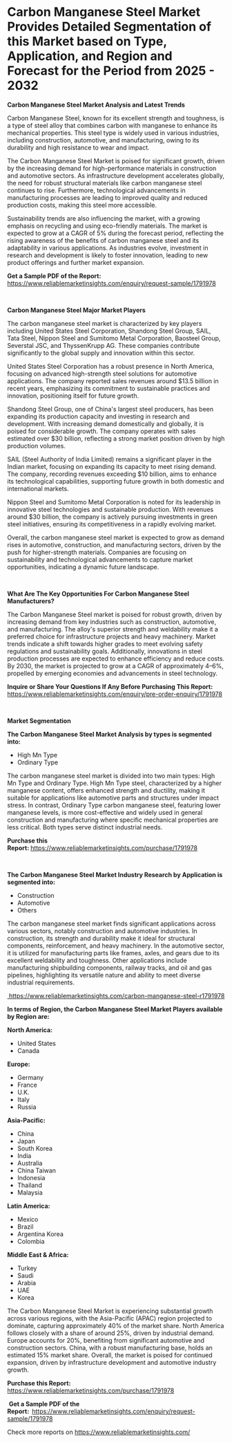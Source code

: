 <p><h1>Carbon Manganese Steel Market Provides Detailed Segmentation of this Market based on Type, Application, and Region and Forecast for the Period from 2025 - 2032</h1></p><p><strong>Carbon Manganese Steel Market Analysis and Latest Trends</strong></p>
<p><p>Carbon Manganese Steel, known for its excellent strength and toughness, is a type of steel alloy that combines carbon with manganese to enhance its mechanical properties. This steel type is widely used in various industries, including construction, automotive, and manufacturing, owing to its durability and high resistance to wear and impact.</p><p>The Carbon Manganese Steel Market is poised for significant growth, driven by the increasing demand for high-performance materials in construction and automotive sectors. As infrastructure development accelerates globally, the need for robust structural materials like carbon manganese steel continues to rise. Furthermore, technological advancements in manufacturing processes are leading to improved quality and reduced production costs, making this steel more accessible.</p><p>Sustainability trends are also influencing the market, with a growing emphasis on recycling and using eco-friendly materials. The market is expected to grow at a CAGR of 5% during the forecast period, reflecting the rising awareness of the benefits of carbon manganese steel and its adaptability in various applications. As industries evolve, investment in research and development is likely to foster innovation, leading to new product offerings and further market expansion.</p></p>
<p><strong>Get a Sample PDF of the Report:&nbsp;</strong> <a href="https://www.reliablemarketinsights.com/enquiry/request-sample/1791978?utm_campaign=3529&utm_medium=2&utm_source=Github&utm_content=ia&utm_term=01042025&utm_id=carbon-manganese-steel">https://www.reliablemarketinsights.com/enquiry/request-sample/1791978</a></p>
<p>&nbsp;</p>
<p><strong>Carbon Manganese Steel Major Market Players</strong></p>
<p><p>The carbon manganese steel market is characterized by key players including United States Steel Corporation, Shandong Steel Group, SAIL, Tata Steel, Nippon Steel and Sumitomo Metal Corporation, Baosteel Group, Severstal JSC, and ThyssenKrupp AG. These companies contribute significantly to the global supply and innovation within this sector.</p><p>United States Steel Corporation has a robust presence in North America, focusing on advanced high-strength steel solutions for automotive applications. The company reported sales revenues around $13.5 billion in recent years, emphasizing its commitment to sustainable practices and innovation, positioning itself for future growth.</p><p>Shandong Steel Group, one of China's largest steel producers, has been expanding its production capacity and investing in research and development. With increasing demand domestically and globally, it is poised for considerable growth. The company operates with sales estimated over $30 billion, reflecting a strong market position driven by high production volumes.</p><p>SAIL (Steel Authority of India Limited) remains a significant player in the Indian market, focusing on expanding its capacity to meet rising demand. The company, recording revenues exceeding $10 billion, aims to enhance its technological capabilities, supporting future growth in both domestic and international markets.</p><p>Nippon Steel and Sumitomo Metal Corporation is noted for its leadership in innovative steel technologies and sustainable production. With revenues around $30 billion, the company is actively pursuing investments in green steel initiatives, ensuring its competitiveness in a rapidly evolving market.</p><p>Overall, the carbon manganese steel market is expected to grow as demand rises in automotive, construction, and manufacturing sectors, driven by the push for higher-strength materials. Companies are focusing on sustainability and technological advancements to capture market opportunities, indicating a dynamic future landscape.</p></p>
<p>&nbsp;</p>
<p><strong>What Are The Key Opportunities For Carbon Manganese Steel Manufacturers?</strong></p>
<p><p>The Carbon Manganese Steel market is poised for robust growth, driven by increasing demand from key industries such as construction, automotive, and manufacturing. The alloy's superior strength and weldability make it a preferred choice for infrastructure projects and heavy machinery. Market trends indicate a shift towards higher grades to meet evolving safety regulations and sustainability goals. Additionally, innovations in steel production processes are expected to enhance efficiency and reduce costs. By 2030, the market is projected to grow at a CAGR of approximately 4–6%, propelled by emerging economies and advancements in steel technology.</p></p>
<p><strong>Inquire or Share Your Questions If Any Before Purchasing This Report:</strong> <a href="https://www.reliablemarketinsights.com/enquiry/pre-order-enquiry/1791978?utm_campaign=3529&utm_medium=2&utm_source=Github&utm_content=ia&utm_term=01042025&utm_id=carbon-manganese-steel">https://www.reliablemarketinsights.com/enquiry/pre-order-enquiry/1791978</a></p>
<p>&nbsp;</p>
<p><strong>Market Segmentation</strong></p>
<p><strong>The Carbon Manganese Steel Market Analysis by types is segmented into:</strong></p>
<p><ul><li>High Mn Type</li><li>Ordinary Type</li></ul></p>
<p><p>The carbon manganese steel market is divided into two main types: High Mn Type and Ordinary Type. High Mn Type steel, characterized by a higher manganese content, offers enhanced strength and ductility, making it suitable for applications like automotive parts and structures under impact stress. In contrast, Ordinary Type carbon manganese steel, featuring lower manganese levels, is more cost-effective and widely used in general construction and manufacturing where specific mechanical properties are less critical. Both types serve distinct industrial needs.</p></p>
<p><strong>Purchase this Report:&nbsp;</strong><a href="https://www.reliablemarketinsights.com/purchase/1791978?utm_campaign=3529&utm_medium=2&utm_source=Github&utm_content=ia&utm_term=01042025&utm_id=carbon-manganese-steel">https://www.reliablemarketinsights.com/purchase/1791978</a></p>
<p>&nbsp;</p>
<p><strong>The Carbon Manganese Steel Market Industry Research by Application is segmented into:</strong></p>
<p><ul><li>Construction</li><li>Automotive</li><li>Others</li></ul></p>
<p><p>The carbon manganese steel market finds significant applications across various sectors, notably construction and automotive industries. In construction, its strength and durability make it ideal for structural components, reinforcement, and heavy machinery. In the automotive sector, it is utilized for manufacturing parts like frames, axles, and gears due to its excellent weldability and toughness. Other applications include manufacturing shipbuilding components, railway tracks, and oil and gas pipelines, highlighting its versatile nature and ability to meet diverse industrial requirements.</p></p>
<p><a href="https://www.reliablemarketinsights.com/carbon-manganese-steel-r1791978?utm_campaign=3529&utm_medium=2&utm_source=Github&utm_content=ia&utm_term=01042025&utm_id=carbon-manganese-steel">&nbsp;https://www.reliablemarketinsights.com/carbon-manganese-steel-r1791978</a></p>
<p><strong>In terms of Region, the Carbon Manganese Steel Market Players available by Region are:</strong></p>
<p>
    <p> <strong> North America: </strong>
        <ul>
            <li>United States</li>
            <li>Canada</li>
        </ul>
        </p> 
    <p> <strong> Europe: </strong>
        <ul>
            <li>Germany</li>
            <li>France</li>
            <li>U.K.</li>
            <li>Italy</li>
            <li>Russia</li>
        </ul>
        </p> 
    <p> <strong> Asia-Pacific: </strong>
        <ul>
            <li>China</li>
            <li>Japan</li>
            <li>South Korea</li>
            <li>India</li>
            <li>Australia</li>
            <li>China Taiwan</li>
            <li>Indonesia</li>
            <li>Thailand</li>
            <li>Malaysia</li>
        </ul>
        </p> 
    <p> <strong> Latin America: </strong>
        <ul>
            <li>Mexico</li>
            <li>Brazil</li>
            <li>Argentina Korea</li>
            <li>Colombia</li>
        </ul>
        </p> 
    <p> <strong> Middle East & Africa: </strong>
        <ul>
            <li>Turkey</li>
            <li>Saudi</li>
            <li>Arabia</li>
            <li>UAE</li>
            <li>Korea</li>
        </ul>
    </p>
    </p>
<p><p>The Carbon Manganese Steel Market is experiencing substantial growth across various regions, with the Asia-Pacific (APAC) region projected to dominate, capturing approximately 40% of the market share. North America follows closely with a share of around 25%, driven by industrial demand. Europe accounts for 20%, benefiting from significant automotive and construction sectors. China, with a robust manufacturing base, holds an estimated 15% market share. Overall, the market is poised for continued expansion, driven by infrastructure development and automotive industry growth.</p></p>
<p><strong>Purchase this Report: </strong><a href="https://www.reliablemarketinsights.com/purchase/1791978?utm_campaign=3529&utm_medium=2&utm_source=Github&utm_content=ia&utm_term=01042025&utm_id=carbon-manganese-steel">https://www.reliablemarketinsights.com/purchase/1791978</a></p>
<p>&nbsp;<strong>Get a Sample PDF of the Report:&nbsp;&nbsp;</strong><a href="https://www.reliablemarketinsights.com/enquiry/request-sample/1791978?utm_campaign=3529&utm_medium=2&utm_source=Github&utm_content=ia&utm_term=01042025&utm_id=carbon-manganese-steel">https://www.reliablemarketinsights.com/enquiry/request-sample/1791978</a></p>
<p><strong></strong></p>
<p>Check more reports on <a href="https://www.reliablemarketinsights.com/?utm_campaign=3529&utm_medium=2&utm_source=Github&utm_content=ia&utm_term=01042025&utm_id=carbon-manganese-steel">https://www.reliablemarketinsights.com/</a></p>